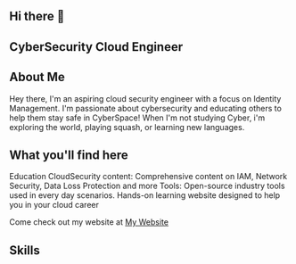 ## Hi there 👋

## CyberSecurity Cloud Engineer



## About Me

Hey there, I'm an aspiring cloud security engineer with a focus on Identity Management. I'm passionate about cybersecurity and educating others to help them stay safe in CyberSpace!
When I'm not studying Cyber, i'm exploring the world, playing squash, or learning new languages.

## What you'll find here

Education CloudSecurity content: Comprehensive content on IAM, Network Security, Data Loss Protection and more
Tools: Open-source industry tools used in every day scenarios. Hands-on learning website designed to help you in your cloud career

Come check out my website at [My Website](www.jamieclamp.com)

## Skills
